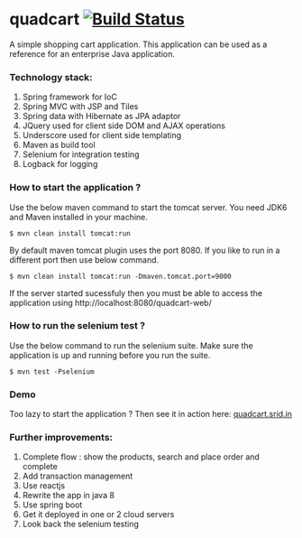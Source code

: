 quadcart 
[![Build Status](https://dev.azure.com/v-cog/QuadCart/_apis/build/status/vinodgnp.quadcart?branchName=master)](https://dev.azure.com/v-cog/QuadCart/_build/latest?definitionId=2&branchName=master)
========

A simple shopping cart application. This application can be used as a reference for an enterprise Java application.


### Technology stack:

1. Spring framework for IoC
2. Spring MVC with JSP and Tiles
3. Spring data with Hibernate as JPA adaptor
4. JQuery used for client side DOM and AJAX operations
5. Underscore used for client side templating
6. Maven as build tool
7. Selenium for integration testing
8. Logback for logging


### How to start the application ?

Use the below maven command to start the tomcat server. You need JDK6 and Maven installed in your machine.

    $ mvn clean install tomcat:run

By default maven tomcat plugin uses the port 8080. If you like to run in a different port then use below command.

    $ mvn clean install tomcat:run -Dmaven.tomcat.port=9000

If the server started sucessfuly then you must be able to access the application using http://localhost:8080/quadcart-web/


### How to run the selenium test ?

Use the below command to run the selenium suite. Make sure the application is up and running before you run the suite.

    $ mvn test -Pselenium

### Demo

Too lazy to start the application ? Then see it in action here: [quadcart.srid.in](http://quadcart.srid.in)

### Further improvements:

1. Complete flow : show the products, search and place order and complete
2. Add transaction management
3. Use reactjs
4. Rewrite the app in java 8
5. Use spring boot
6. Get it deployed in one or 2 cloud servers
7. Look back the selenium testing

